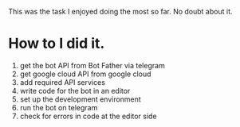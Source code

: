 This was the task I enjoyed doing the most so far. No doubt about it.

# How to I did it.
1. get the bot API from Bot Father via telegram
2. get google cloud API from google cloud
3. add required API services
4. write code for the bot in an editor
5. set up the development environment
6. run the bot on telegram
7. check for errors in code at the editor side

